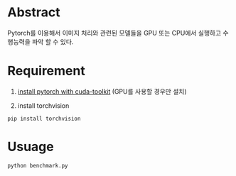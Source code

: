 # Abstract
Pytorch를 이용해서 이미지 처리와 관련된 모델들을 GPU 또는 CPU에서 실행하고 수행능력을 파악 할 수 있다.

# Requirement
1. [install pytorch with cuda-toolkit](https://pytorch.org/get-started/locally/) (GPU를 사용할 경우만 설치)

2. install torchvision
```
pip install torchvision
```
# Usuage
```
python benchmark.py
```
